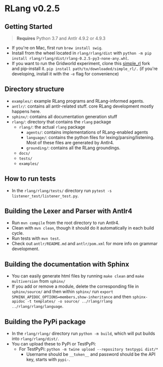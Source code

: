 # RLang v0.2.5

## Getting Started

> **Requires** Python 3.7 and Antlr 4.9.2 or 4.9.3
- If you're on Mac, first run `brew install swig`.
- Install from the wheel located in `rlang/rlang/dist` with `python -m pip install rlang/rlang/dist/rlang-0.2.5-py3-none-any.whl`.
- If you want to run the Gridworld experiment, clone this [simple_rl](https://github.com/rafarodsa/simple_rl) fork and pip-install it.
    ```pip install path/to/downloaded/simple_rl/.``` (if you're developing, install it with the `-e` flag for convenience)

## Directory structure

- `examples/`: example RLang programs and RLang-informed agents.
- `antlr/`: contains all antlr-related stuff. core RLang development mostly happens here.
- `sphinx/`: contains all documentation generation stuff
- `rlang/`: directory that contains the `rlang` package
  - `rlang/`: the actual `rlang` package
    - `agents/`: contains implementations of RLang-enabled agents
    - `language/`: contains the python files for lexing/parsing/listening. Most of these files are generated by Antlr4.
    - `grounding/`: contains all the RLang groundings.
  - `docs/`
  - `tests/`
  - `examples/`

## How to run tests

- In the `rlang/rlang/tests/` directory run `pytest -s listener_test/listener_test.py`.
    
## Building the Lexer and Parser with Antlr4

- Run `mvn compile` from the root directory to run Antlr4.
- Clean with `mvn clean`, though it should do it automatically in each build cycle.
- Run tests with `mvn test`.
- Check out `antlr/README.md` and `antlr/pom.xml` for more info on grammar development.

## Building the documentation with Sphinx

- You can easily generate html files by running `make clean` and `make multiversion` from `sphinx/`
- If you add or remove a module, delete the corresponding file in `sphinx/source/` and then within `sphinx/` run `export SPHINX_APIDOC_OPTIONS=members,show-inheritance` and then `sphinx-apidoc -t templates/ -o source/ ../rlang/rlang ../rlang/rlang/language`.

## Building the PyPi package

- In the `rlang/rlang/` directory run `python -m build`, which will put builds into `rlang/rlang/dist/`.
- You can upload these to PyPi or TestPyPi:
  - For TestPyPi: `python -m twine upload --repository testpypi dist/*`
    - Username should be `__token__` and password should be the API key, starts with `pypi-`.
